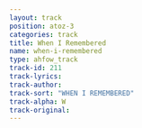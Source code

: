 ```yaml
---
layout: track
position: atoz-3
categories: track
title: When I Remembered
name: when-i-remembered
type: ahfow_track
track-id: 211
track-lyrics: 
track-author: 
track-sort: "WHEN I REMEMBERED"
track-alpha: W
track-original: 
---
```

